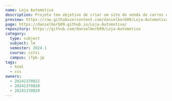 ```yaml
---
name: Loja Automotiva
description: Projeto tem objetivo de criar um site de venda de carros exibindo informações de valores e ficha técnica.
preview: https://raw.githubusercontent.com/danielborb09/Loja-Automotiva/main/preview.png
page: https://danielborb09.github.io/Loja-Automotiva/
repository: https://github.com/danielborb09/Loja-Automotiva
category:
  type: subject
  subject: lm
  semester: 2024.1
  course: cstsi
  campus: ifpb-jp
tags:
  - html
  - css
owners:
  - 20241370022
  - 20241370020
  - 20241370029
---
```

